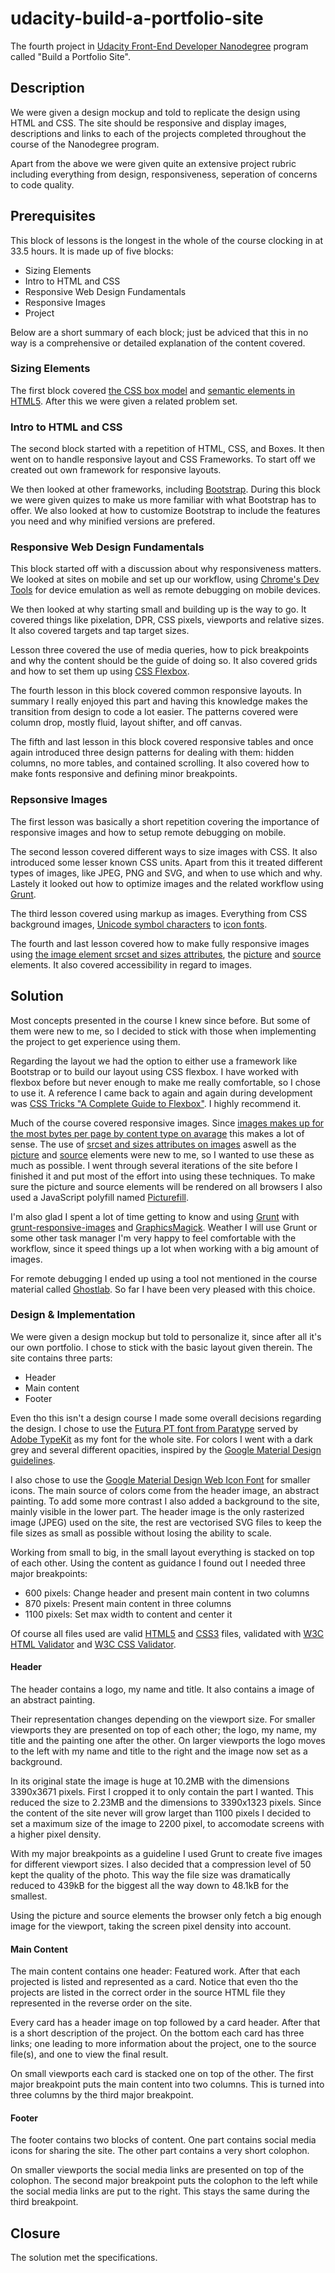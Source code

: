 # udacity-build-a-portfolio-site
The fourth project in [Udacity Front-End Developer Nanodegree](https://www.udacity.com/course/front-end-web-developer-nanodegree--nd001) program called "Build a Portfolio Site".

## Description
We were given a design mockup and told to replicate the design using HTML and CSS. The site should be responsive and display images, descriptions and links to each of the projects completed throughout the course of the Nanodegree program.

Apart from the above we were given quite an extensive project rubric including everything from design, responsiveness, seperation of concerns to code quality.

## Prerequisites
This block of lessons is the longest in the whole of the course clocking in at 33.5 hours. It is made up of five blocks:

* Sizing Elements
* Intro to HTML and CSS
* Responsive Web Design Fundamentals
* Responsive Images
* Project

Below are a short summary of each block; just be adviced that this in no way is a comprehensive or detailed explanation of the content covered.

### Sizing Elements
The first block covered [the CSS box model](https://developer.mozilla.org/en-US/docs/Web/CSS/CSS_Box_Model/Introduction_to_the_CSS_box_model) and [semantic elements in HTML5](https://developer.mozilla.org/en-US/docs/Web/Guide/HTML/HTML5). After this we were given a related problem set.

### Intro to HTML and CSS
The second block started with a repetition of HTML, CSS, and Boxes. It then went on to handle responsive layout and CSS Frameworks. To start off we created out own framework for responsive layouts.

We then looked at other frameworks, including [Bootstrap](http://getbootstrap.com/). During this block we were given quizes to make us more familiar with what Bootstrap has to offer. We also looked at how to customize Bootstrap to include the features you need and why minified versions are prefered.

### Responsive Web Design Fundamentals
This block started off with a discussion about why responsiveness matters. We looked at sites on mobile and set up our workflow, using [Chrome's Dev Tools](https://developer.chrome.com/devtools) for device emulation as well as remote debugging on mobile devices.

We then looked at why starting small and building up is the way to go. It covered things like pixelation, DPR, CSS pixels, viewports and relative sizes. It also covered targets and tap target sizes.

Lesson three covered the use of media queries, how to pick breakpoints and why the content should be the guide of doing so. It also covered grids and how to set them up using [CSS Flexbox](https://developer.mozilla.org/en-US/docs/Web/CSS/CSS_Flexible_Box_Layout/Using_CSS_flexible_boxes).

The fourth lesson in this block covered common responsive layouts. In summary I really enjoyed this part and having this knowledge makes the transition from design to code a lot easier. The patterns covered were column drop, mostly fluid, layout shifter, and off canvas.

The fifth and last lesson in this block covered responsive tables and once again introduced three design patterns for dealing with them: hidden columns, no more tables, and contained scrolling. It also covered how to make fonts responsive and defining minor breakpoints.

### Repsonsive Images
The first lesson was basically a short repetition covering the importance of responsive images and how to setup remote debugging on mobile.

The second lesson covered different ways to size images with CSS. It also introduced some lesser known CSS units. Apart from this it treated different types of images, like JPEG, PNG and SVG, and when to use which and why. Lastely it looked out how to optimize images and the related workflow using [Grunt](http://gruntjs.com/).

The third lesson covered using markup as images. Everything from CSS background images, [Unicode symbol characters](http://unicode-table.com/en/#control-character) to [icon fonts](http://weloveiconfonts.com/).

The fourth and last lesson covered how to make fully responsive images using [the image element srcset and sizes attributes](https://developer.mozilla.org/en-US/docs/Web/HTML/Element/img), the [picture](https://developer.mozilla.org/en-US/docs/Web/HTML/Element/picture) and [source](https://developer.mozilla.org/en-US/docs/Web/HTML/Element/source) elements. It also covered accessibility in regard to images.

## Solution
Most concepts presented in the course I knew since before. But some of them were new to me, so I decided to stick with those when implementing the project to get experience using them.

Regarding the layout we had the option to either use a framework like Bootstrap or to build our layout using CSS flexbox. I have worked with flexbox before but never enough to make me really comfortable, so I chose to use it. A reference I came back to again and again during development was [CSS Tricks "A Complete Guide to Flexbox"](https://css-tricks.com/snippets/css/a-guide-to-flexbox/). I highly recommend it.

Much of the course covered responsive images. Since [images makes up for the most bytes per page by content type on avarage](http://mobile.httparchive.org/interesting.php#bytesperpage) this makes a lot of sense. The use of [srcset and sizes attributes on images](https://developer.mozilla.org/en-US/docs/Learn/HTML/Multimedia_and_embedding/Responsive_images#How_do_you_create_responsive_images) aswell as the [picture](https://developer.mozilla.org/en-US/docs/Web/HTML/Element/picture) and [source](https://developer.mozilla.org/en-US/docs/Web/HTML/Element/source) elements were new to me, so I wanted to use these as much as possible. I went through several iterations of the site before I finished it and put most of the effort into using these techniques. To make sure the picture and source elements will be rendered on all browsers I also used a JavaScript polyfill named [Picturefill](http://scottjehl.github.io/picturefill/).

I'm also glad I spent a lot of time getting to know and using [Grunt](http://gruntjs.com/) with [grunt-responsive-images](http://www.andismith.com/grunt-responsive-images/) and [GraphicsMagick](http://www.graphicsmagick.org/). Weather I will use Grunt or some other task manager I'm very happy to feel comfortable with the workflow, since it speed things up a lot when working with a big amount of images.

For remote debugging I ended up using a tool not mentioned in the course material called [Ghostlab](https://www.vanamco.com/ghostlab/). So far I have been very pleased with this choice.

### Design & Implementation
We were given a design mockup but told to personalize it, since after all it's our own portfolio. I chose to stick with the basic layout given therein. The site contains three parts:

* Header
* Main content
* Footer

Even tho this isn't a design course I made some overall decisions regarding the design. I chose to use the [Futura PT font from Paratype](http://www.paratype.com/pstore/fonts/Futura-PT.htm) served by [Adobe TypeKit](https://typekit.com/) as my font for the whole site. For colors I went with a dark grey and several different opacities, inspired by the [Google Material Design guidelines](https://material.google.com/).

I also chose to use the [Google Material Design Web Icon Font](https://design.google.com/icons/) for smaller icons. The main source of colors come from the header image, an abstract painting. To add some more contrast I also added a background to the site, mainly visible in the lower part. The header image is the only rasterized image (JPEG) used on the site, the rest are vectorised SVG files to keep the file sizes as small as possible without losing the ability to scale.

Working from small to big, in the small layout everything is stacked on top of each other. Using the content as guidance I found out I needed three major breakpoints:

* 600 pixels: Change header and present main content in two columns
* 870 pixels: Present main content in three columns
* 1100 pixels: Set max width to content and center it

Of course all files used are valid [HTML5](https://www.w3.org/TR/html5/) and [CSS3](https://www.w3.org/Style/CSS/) files, validated with [W3C HTML Validator](https://validator.w3.org/) and [W3C CSS Validator](https://jigsaw.w3.org/css-validator/).

#### Header
The header contains a logo, my name and title. It also contains a image of an abstract painting.

Their representation changes depending on the viewport size. For smaller viewports they are presented on top of each other; the logo, my name, my title and the painting one after the other. On larger viewports the logo moves to the left with my name and title to the right and the image now set as a background.

In its original state the image is huge at 10.2MB with the dimensions 3390x3671 pixels. First I cropped it to only contain the part I wanted. This reduced the size to 2.23MB and the dimensions to 3390x1323 pixels. Since the content of the site never will grow larget than 1100 pixels I decided to set a maximum size of the image to 2200 pixel, to accomodate screens with a higher pixel density.

With my major breakpoints as a guideline I used Grunt to create five images for different viewport sizes. I also decided that a compression level of 50 kept the quality of the photo. This way the file size was dramatically reduced to 439kB for the biggest all the way down to 48.1kB for the smallest.

Using the picture and source elements the browser only fetch a big enough image for the viewport, taking the screen pixel density into account.

#### Main Content
The main content contains one header: Featured work. After that each projected is listed and represented as a card. Notice that even tho the projects are listed in the correct order in the source HTML file they represented in the reverse order on the site.

Every card has a header image on top followed by a card header. After that is a short description of the project. On the bottom each card has three links; one leading to more information about the project, one to the source file(s), and one to view the final result.

On small viewports each card is stacked one on top of the other. The first major breakpoint puts the main content into two columns. This is turned into three columns by the third major breakpoint.

#### Footer
The footer contains two blocks of content. One part contains social media icons for sharing the site. The other part contains a very short colophon.

On smaller viewports the social media links are presented on top of the colophon. The second major breakpoint puts the colophon to the left while the social media links are put to the right. This stays the same during the third breakpoint.

## Closure
The solution met the specifications.
